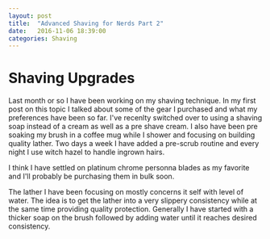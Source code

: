 ```yaml
---
layout: post
title:  "Advanced Shaving for Nerds Part 2"
date:   2016-11-06 18:39:00
categories: Shaving
---
```


# Shaving Upgrades 

Last month or so I have been working on my shaving technique.  In my first post on this topic I talked about some of the gear I purchased and what my preferences have been so far.  I've recenlty switched over to using a shaving soap instead of a cream as well as a pre shave cream.  I also have been pre soaking my brush in a coffee mug while I shower and focusing on building quality lather.  Two days a week I have added a pre-scrub routine and every night I use witch hazel to handle ingrown hairs.  

I think I have settled on platinum chrome personna blades as my favorite and I'll probably be purchasing them in bulk soon.  

The lather I have been focusing on mostly concerns it self with level of water.  The idea is to get the lather into a very slippery consistency while at the same time providing quality protection.  Generally I have started with a thicker soap on the brush followed by adding water until it reaches desired consistency.  

